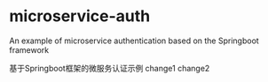 # microservice-auth
An example of microservice authentication based on the Springboot framework

基于Springboot框架的微服务认证示例
change1
change2